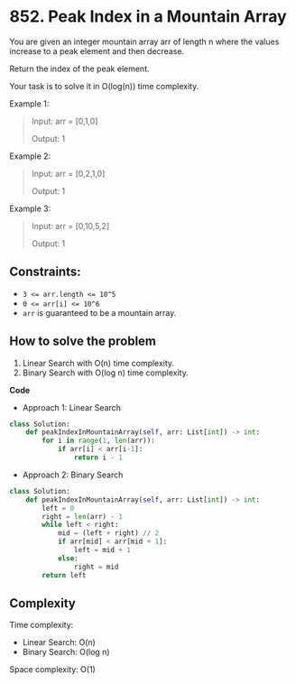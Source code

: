 # 852. Peak Index in a Mountain Array

You are given an integer mountain array arr of length n where the values increase to a peak element and then decrease.

Return the index of the peak element.

Your task is to solve it in O(log(n)) time complexity.

Example 1:
> Input: arr = [0,1,0]
>
> Output: 1

Example 2:
> Input: arr = [0,2,1,0]
>
> Output: 1

Example 3:
> Input: arr = [0,10,5,2]
>
> Output: 1

## Constraints:
- `3 <= arr.length <= 10^5`
- `0 <= arr[i] <= 10^6`
- `arr` is guaranteed to be a mountain array.

## How to solve the problem

1. Linear Search with O(n) time complexity.
2. Binary Search with O(log n) time complexity.

**Code**

- Approach 1: Linear Search

```Python
class Solution:
    def peakIndexInMountainArray(self, arr: List[int]) -> int:
        for i in range(1, len(arr)):
            if arr[i] < arr[i-1]:
                return i - 1
```

- Approach 2: Binary Search

```Python
class Solution:
    def peakIndexInMountainArray(self, arr: List[int]) -> int:
        left = 0
        right = len(arr) - 1
        while left < right:
            mid = (left + right) // 2
            if arr[mid] < arr[mid + 1]:
                left = mid + 1
            else:
                right = mid
        return left
```

## Complexity

Time complexity: 
- Linear Search: O(n)
- Binary Search: O(log n)

Space complexity: O(1)
